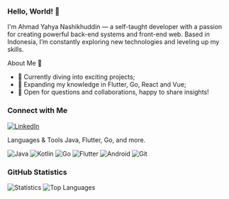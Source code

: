 ### Hello, World! 👋


I'm Ahmad Yahya Nashikhuddin — a self-taught developer with a passion for creating powerful back-end systems and front-end web. Based in Indonesia, I’m constantly exploring new technologies and leveling up my skills.

About Me 🌱
- 🚀 Currently diving into exciting projects;
- 🌱 Expanding my knowledge in Flutter, Go, React and Vue;
- 💬 Open for questions and collaborations, happy to share insights!

### Connect with Me
[![LinkedIn](https://img.shields.io/badge/LinkedIn-0077B5?style=for-the-badge&logo=linkedin&logoColor=white)](https://www.linkedin.com/in/ahmad-yahya-nashikhuddin-1a4b41151/)

Languages & Tools
Java, Flutter, Go, and more.

![Java](https://img.shields.io/badge/Java-007396?style=for-the-badge&logo=java&logoColor=white)
![Kotlin](https://img.shields.io/badge/Kotlin-0095D5?style=for-the-badge&logo=kotlin&logoColor=white)
![Go](https://img.shields.io/badge/Go-00ADD8?style=for-the-badge&logo=go&logoColor=white)
![Flutter](https://img.shields.io/badge/Flutter-02569B?style=for-the-badge&logo=flutter&logoColor=white)
![Android](https://img.shields.io/badge/Android-3DDC84?style=for-the-badge&logo=android&logoColor=white)
![Git](https://img.shields.io/badge/Git-F05032?style=for-the-badge&logo=git&logoColor=white)

### GitHub Statistics
![Statistics](https://github-readme-stats-eight-theta.vercel.app/api?username=asai2001&show_icons=true&theme=radical&include_all_commits=true&count_private=true&layout=compac)
![Top Languages](https://github-readme-stats.vercel.app/api/top-langs/?username=asai2001&layout=compact&theme=radical)
